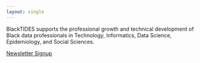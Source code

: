 ```yaml
---
layout: single
---
```


BlackTIDES supports the professional growth and technical development of Black data professionals in Technology, Informatics, Data Science, Epidemiology, and Social Sciences.

[Newsletter Signup](https://github.us7.list-manage.com/subscribe?u=24d5ddef70f49655de9602367&id=87f5290428)
